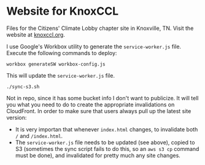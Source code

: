 # Website for KnoxCCL

Files for the Citizens' Climate Lobby chapter site in Knoxville, TN. Visit the
website at [knoxccl.org](http://knoxccl.org).

I use Google's Workbox utility to generate the `service-worker.js` file. Execute the following
commands to deploy:

    workbox generateSW workbox-config.js

This will update the `service-worker.js` file.

    ./sync-s3.sh

Not in repo, since it has some bucket info I don't want to publicize. It will tell you
what you need to do to create the appropriate invalidations on CloudFront. In order to make
sure that users always pull up the latest site version:

* It is very importan that whenever `index.html` changes, to invalidate both `/` and
  `/index.html`.
* The `service-worker.js` file needs to be updated (see above), copied to S3 (sometimes the
  sync script fails to do this, so an `aws s3 cp` command must be done), and invalidated for
  pretty much any site changes.
